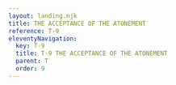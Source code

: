 ```yaml
---
layout: landing.njk
title: THE ACCEPTANCE OF THE ATONEMENT
reference: T-9 
eleventyNavigation:
  key: T-9
  title: T-9 THE ACCEPTANCE OF THE ATONEMENT
  parent: T
  order: 9
---
```

